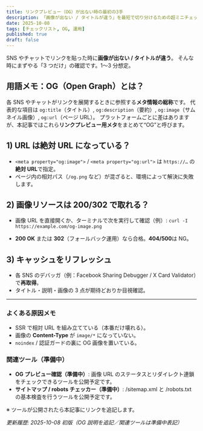 ```yaml
---
title: リンクプレビュー（OG）が出ない時の最初の3手
description: 「画像が出ない / タイトルが違う」を最短で切り分けるための超ミニチェックリスト。
date: 2025-10-08
tags: [チェックリスト, OG, 運用]
published: true
draft: false
---
```


SNS やチャットでリンクを貼った時に**画像が出ない / タイトルが違う**。
そんな時にまずやる「3 つだけ」の確認です。1〜3 分想定。

## 用語メモ：OG（Open Graph）とは？

各 SNS やチャットがリンクを展開するときに参照する**メタ情報の総称**です。
代表的な項目は `og:title`（タイトル）, `og:description`（要約）, `og:image`（サムネイル画像）, `og:url`（ページ URL）。
プラットフォームごとに差はありますが、本記事ではこれら**リンクプレビュー用メタ**をまとめて“OG”と呼びます。

## 1) URL は絶対 URL になっている？

- `<meta property="og:image">` / `<meta property="og:url">` は `https://…` の**絶対 URL**で指定。
- ページ内の相対パス（`/og.png` など）が混ざると、環境によって解決に失敗します。

## 2) 画像リソースは 200/302 で取れる？

- 画像 URL を直接開くか、ターミナルで次を実行して確認（例）: `curl -I https://example.com/og-image.png`

- **200 OK** または **302**（フォールバック運用）なら合格。**404/500**は NG。

## 3) キャッシュをリフレッシュ

- 各 SNS のデバッガ（例：Facebook Sharing Debugger / X Card Validator）で**再取得**。
- タイトル・説明・画像の 3 点が期待どおりか目視確認。

---

### よくある原因メモ

- SSR で相対 URL を組み立てている（本番だけ壊れる）。
- 画像の **Content-Type** が `image/*` になっていない。
- `noindex` / 認証ガードの裏に OG 画像を置いている。

### 関連ツール（準備中）

- **OG プレビュー確認（準備中）**: 画像 URL のステータスとリダイレクト連鎖をチェックできるツールを公開予定です。
- **サイトマップ / robots チェッカー（準備中）**: /sitemap.xml と /robots.txt の基本検査を行うツールを公開予定です。

※ ツールが公開されたら本記事にリンクを追記します。

_更新履歴: 2025-10-08 初版（OG 説明を追記／関連ツールは準備中表記）_

